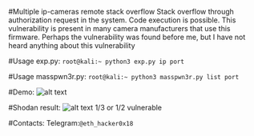#Multiple ip-cameras remote stack overflow
Stack overflow through authorization request in the system. Code execution is possible. This vulnerability is present in many camera manufacturers that use this firmware. Perhaps the vulnerability was found before me, but I have not heard anything about this vulnerability

#Usage exp.py:
```root@kali:~ python3 exp.py ip port```

#Usage masspwn3r.py:
```root@kali:~ python3 masspwn3r.py list port```

#Demo:
![alt text](https://raw.githubusercontent.com/NotEth1calHack3r/ipcam-mass_overflow/master/Screencast_12-01-2019_05_27_05%20PM.gif)

#Shodan result:
![alt text](https://raw.githubusercontent.com/NotEth1calHack3r/ipcam-mass_overflow/master/157521038127974614.png)
1/3 or 1/2 vulnerable

#Contacts:
Telegram:```@eth_hacker0x18```
